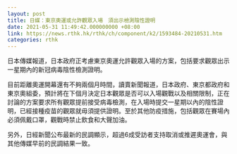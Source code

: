 ```yaml
---
layout: post
title: 日媒：東京奧運或允許觀眾入場　須出示檢測陰性證明
date: 2021-05-31 11:49:42.000000000 +08:00
link: https://news.rthk.hk/rthk/ch/component/k2/1593484-20210531.htm
categories: rthk
---
```


日本傳媒報道，日本政府正考慮東京奧運允許觀眾入場的方案，包括要求觀眾出示一星期內的新冠病毒陰性檢測證明。

目前距離奧運開幕還有不夠兩個月時間，讀賣新聞報道，日本政府、東京都政府和東京奧組委，預計將在下個月決定日本觀眾是否可以入場觀戰以及相關限制，正在討論的方案要求所有觀眾提前接受病毒檢測，在入場時提交一星期以內的陰性證明，已經接種疫苗的觀眾就毋須提供證明。至於其他防疫措施，包括觀眾在賽場內必須佩戴口罩，觀戰時禁止飲食和大聲加油。

另外，日經新聞公布最新的民調顯示，超過6成受訪者支持取消或推遲奧運會，與其他傳媒早前的民調結果一致。
